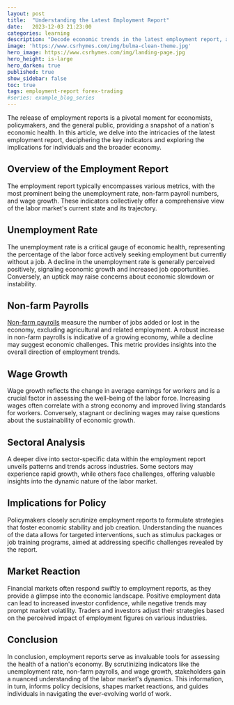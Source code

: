 ```yaml
---
layout: post
title:  "Understanding the Latest Employment Report"
date:   2023-12-03 21:23:00
categories: learning
description: "Decode economic trends in the latest employment report, analyzing metrics like unemployment, payrolls, and wage growth for insightful perspectives."
image: 'https://www.csrhymes.com/img/bulma-clean-theme.jpg'
hero_image: https://www.csrhymes.com/img/landing-page.jpg
hero_height: is-large
hero_darken: true
published: true
show_sidebar: false
toc: true
tags: employment-report forex-trading
#series: example_blog_series
---
```


<p>The release of employment reports is a pivotal moment for economists, policymakers, and the general public, providing a snapshot of a nation's economic health. In this article, we delve into the intricacies of the latest employment report, deciphering the key indicators and exploring the implications for individuals and the broader economy.</p>

## Overview of the Employment Report
<p>The employment report typically encompasses various metrics, with the most prominent being the unemployment rate, non-farm payroll numbers, and wage growth. These indicators collectively offer a comprehensive view of the labor market's current state and its trajectory.</p>

## Unemployment Rate
<p>The unemployment rate is a critical gauge of economic health, representing the percentage of the labor force actively seeking employment but currently without a job. A decline in the unemployment rate is generally perceived positively, signaling economic growth and increased job opportunities. Conversely, an uptick may raise concerns about economic slowdown or instability.</p>

## Non-farm Payrolls
<p><a href="https://www.daytrading.ltd/2023/12/unlocking-trading-opportunities-guide.html">Non-farm payrolls</a> measure the number of jobs added or lost in the economy, excluding agricultural and related employment. A robust increase in non-farm payrolls is indicative of a growing economy, while a decline may suggest economic challenges. This metric provides insights into the overall direction of employment trends.</p>

## Wage Growth
<p>Wage growth reflects the change in average earnings for workers and is a crucial factor in assessing the well-being of the labor force. Increasing wages often correlate with a strong economy and improved living standards for workers. Conversely, stagnant or declining wages may raise questions about the sustainability of economic growth.<p>

## Sectoral Analysis
<p>A deeper dive into sector-specific data within the employment report unveils patterns and trends across industries. Some sectors may experience rapid growth, while others face challenges, offering valuable insights into the dynamic nature of the labor market.</p>

## Implications for Policy
<p>Policymakers closely scrutinize employment reports to formulate strategies that foster economic stability and job creation. Understanding the nuances of the data allows for targeted interventions, such as stimulus packages or job training programs, aimed at addressing specific challenges revealed by the report.</p>

## Market Reaction
<p>Financial markets often respond swiftly to employment reports, as they provide a glimpse into the economic landscape. Positive employment data can lead to increased investor confidence, while negative trends may prompt market volatility. Traders and investors adjust their strategies based on the perceived impact of employment figures on various industries.</p>

## Conclusion
<p>In conclusion, employment reports serve as invaluable tools for assessing the health of a nation's economy. By scrutinizing indicators like the unemployment rate, non-farm payrolls, and wage growth, stakeholders gain a nuanced understanding of the labor market's dynamics. This information, in turn, informs policy decisions, shapes market reactions, and guides individuals in navigating the ever-evolving world of work.</p>

<script type="application/ld+json">
{
  "@context": "https://schema.org",
  "@type": "FAQPage",
  "mainEntity": [
    {
      "@type": "Question",
      "name": "What does the unemployment rate indicate?",
      "acceptedAnswer": {
        "@type": "Answer",
        "text": "The unemployment rate represents the percentage of the labor force actively seeking employment but currently without a job. A decline in the unemployment rate generally signals economic growth and increased job opportunities."
      }
    },
    {
      "@type": "Question",
      "name": "What is the significance of non-farm payrolls in the employment report?",
      "acceptedAnswer": {
        "@type": "Answer",
        "text": "Non-farm payrolls measure the number of jobs added or lost in the economy, excluding agricultural and related employment. A robust increase in non-farm payrolls is indicative of a growing economy, while a decline may suggest economic challenges."
      }
    },
    {
      "@type": "Question",
      "name": "How does wage growth impact the labor force?",
      "acceptedAnswer": {
        "@type": "Answer",
        "text": "Wage growth reflects the change in average earnings for workers and is crucial for assessing the well-being of the labor force. Increasing wages often correlate with a strong economy and improved living standards for workers."
      }
    },
    {
      "@type": "Question",
      "name": "Why is sectoral analysis important in employment reports?",
      "acceptedAnswer": {
        "@type": "Answer",
        "text": "Sectoral analysis provides insights into patterns and trends across industries. Some sectors may experience rapid growth, while others face challenges, offering valuable insights into the dynamic nature of the labor market."
      }
    },
    {
      "@type": "Question",
      "name": "How do employment reports influence policymaking?",
      "acceptedAnswer": {
        "@type": "Answer",
        "text": "Policymakers closely scrutinize employment reports to formulate strategies that foster economic stability and job creation. Understanding the nuances of the data allows for targeted interventions, such as stimulus packages or job training programs."
      }
    },
    {
      "@type": "Question",
      "name": "How do financial markets react to employment reports?",
      "acceptedAnswer": {
        "@type": "Answer",
        "text": "Financial markets often respond swiftly to employment reports. Positive employment data can lead to increased investor confidence, while negative trends may prompt market volatility. Traders and investors adjust their strategies based on the perceived impact of employment figures on various industries."
      }
    }
  ]
}
</script>